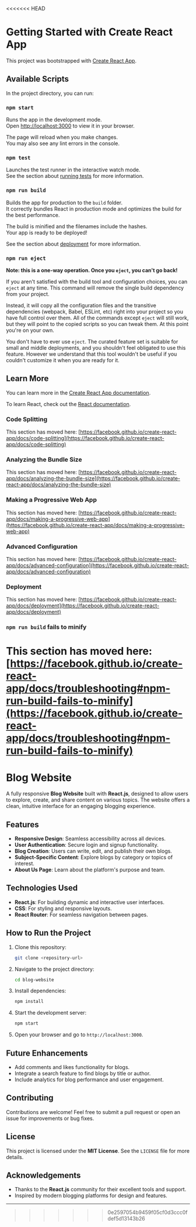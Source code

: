 <<<<<<< HEAD
# Getting Started with Create React App

This project was bootstrapped with [Create React App](https://github.com/facebook/create-react-app).

## Available Scripts

In the project directory, you can run:

### `npm start`

Runs the app in the development mode.\
Open [http://localhost:3000](http://localhost:3000) to view it in your browser.

The page will reload when you make changes.\
You may also see any lint errors in the console.

### `npm test`

Launches the test runner in the interactive watch mode.\
See the section about [running tests](https://facebook.github.io/create-react-app/docs/running-tests) for more information.

### `npm run build`

Builds the app for production to the `build` folder.\
It correctly bundles React in production mode and optimizes the build for the best performance.

The build is minified and the filenames include the hashes.\
Your app is ready to be deployed!

See the section about [deployment](https://facebook.github.io/create-react-app/docs/deployment) for more information.

### `npm run eject`

**Note: this is a one-way operation. Once you `eject`, you can't go back!**

If you aren't satisfied with the build tool and configuration choices, you can `eject` at any time. This command will remove the single build dependency from your project.

Instead, it will copy all the configuration files and the transitive dependencies (webpack, Babel, ESLint, etc) right into your project so you have full control over them. All of the commands except `eject` will still work, but they will point to the copied scripts so you can tweak them. At this point you're on your own.

You don't have to ever use `eject`. The curated feature set is suitable for small and middle deployments, and you shouldn't feel obligated to use this feature. However we understand that this tool wouldn't be useful if you couldn't customize it when you are ready for it.

## Learn More

You can learn more in the [Create React App documentation](https://facebook.github.io/create-react-app/docs/getting-started).

To learn React, check out the [React documentation](https://reactjs.org/).

### Code Splitting

This section has moved here: [https://facebook.github.io/create-react-app/docs/code-splitting](https://facebook.github.io/create-react-app/docs/code-splitting)

### Analyzing the Bundle Size

This section has moved here: [https://facebook.github.io/create-react-app/docs/analyzing-the-bundle-size](https://facebook.github.io/create-react-app/docs/analyzing-the-bundle-size)

### Making a Progressive Web App

This section has moved here: [https://facebook.github.io/create-react-app/docs/making-a-progressive-web-app](https://facebook.github.io/create-react-app/docs/making-a-progressive-web-app)

### Advanced Configuration

This section has moved here: [https://facebook.github.io/create-react-app/docs/advanced-configuration](https://facebook.github.io/create-react-app/docs/advanced-configuration)

### Deployment

This section has moved here: [https://facebook.github.io/create-react-app/docs/deployment](https://facebook.github.io/create-react-app/docs/deployment)

### `npm run build` fails to minify

This section has moved here: [https://facebook.github.io/create-react-app/docs/troubleshooting#npm-run-build-fails-to-minify](https://facebook.github.io/create-react-app/docs/troubleshooting#npm-run-build-fails-to-minify)
=======
# Blog Website  

A fully responsive **Blog Website** built with **React.js**, designed to allow users to explore, create, and share content on various topics. The website offers a clean, intuitive interface for an engaging blogging experience.  

## Features  
- **Responsive Design**: Seamless accessibility across all devices.  
- **User Authentication**: Secure login and signup functionality.  
- **Blog Creation**: Users can write, edit, and publish their own blogs.  
- **Subject-Specific Content**: Explore blogs by category or topics of interest.  
- **About Us Page**: Learn about the platform's purpose and team.  

## Technologies Used  
- **React.js**: For building dynamic and interactive user interfaces.  
- **CSS**: For styling and responsive layouts.  
- **React Router**: For seamless navigation between pages.  

## How to Run the Project  
1. Clone this repository:  
   ```bash
   git clone <repository-url>
   ```
2. Navigate to the project directory:  
   ```bash
   cd blog-website
   ```
3. Install dependencies:  
   ```bash
   npm install
   ```
4. Start the development server:  
   ```bash
   npm start
   ```
5. Open your browser and go to `http://localhost:3000`.  

## Future Enhancements  
- Add comments and likes functionality for blogs.  
- Integrate a search feature to find blogs by title or author.  
- Include analytics for blog performance and user engagement.  

## Contributing  
Contributions are welcome! Feel free to submit a pull request or open an issue for improvements or bug fixes.  

## License  
This project is licensed under the **MIT License**. See the `LICENSE` file for more details.  

## Acknowledgements  
- Thanks to the **React.js** community for their excellent tools and support.  
- Inspired by modern blogging platforms for design and features.  

---  
>>>>>>> 0e2597054b9459f05cf0d3ccc0fdef5d13143b26
